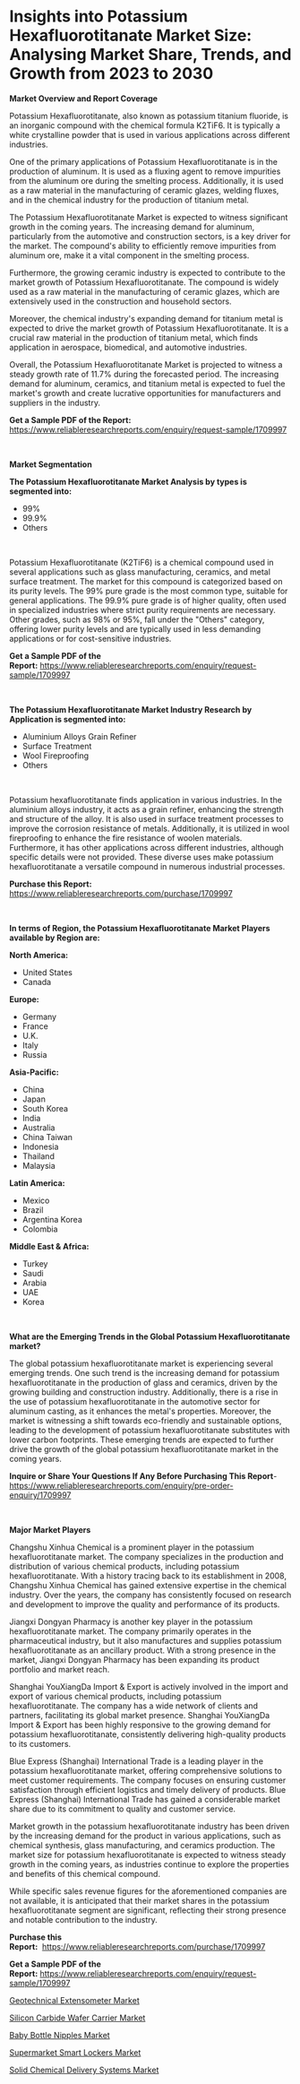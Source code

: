 <p><h1>Insights into Potassium Hexafluorotitanate Market Size: Analysing Market Share, Trends, and Growth from 2023 to 2030</h1></p><p><strong>Market Overview and Report Coverage</strong></p>
<p><p>Potassium Hexafluorotitanate, also known as potassium titanium fluoride, is an inorganic compound with the chemical formula K2TiF6. It is typically a white crystalline powder that is used in various applications across different industries. </p><p>One of the primary applications of Potassium Hexafluorotitanate is in the production of aluminum. It is used as a fluxing agent to remove impurities from the aluminum ore during the smelting process. Additionally, it is used as a raw material in the manufacturing of ceramic glazes, welding fluxes, and in the chemical industry for the production of titanium metal.</p><p>The Potassium Hexafluorotitanate Market is expected to witness significant growth in the coming years. The increasing demand for aluminum, particularly from the automotive and construction sectors, is a key driver for the market. The compound's ability to efficiently remove impurities from aluminum ore, make it a vital component in the smelting process.</p><p>Furthermore, the growing ceramic industry is expected to contribute to the market growth of Potassium Hexafluorotitanate. The compound is widely used as a raw material in the manufacturing of ceramic glazes, which are extensively used in the construction and household sectors. </p><p>Moreover, the chemical industry's expanding demand for titanium metal is expected to drive the market growth of Potassium Hexafluorotitanate. It is a crucial raw material in the production of titanium metal, which finds application in aerospace, biomedical, and automotive industries.</p><p>Overall, the Potassium Hexafluorotitanate Market is projected to witness a steady growth rate of 11.7% during the forecasted period. The increasing demand for aluminum, ceramics, and titanium metal is expected to fuel the market's growth and create lucrative opportunities for manufacturers and suppliers in the industry.</p></p>
<p><strong>Get a Sample PDF of the Report:</strong> <a href="https://www.reliableresearchreports.com/enquiry/request-sample/1709997">https://www.reliableresearchreports.com/enquiry/request-sample/1709997</a></p>
<p>&nbsp;</p>
<p><strong>Market Segmentation</strong></p>
<p><strong>The Potassium Hexafluorotitanate Market Analysis by types is segmented into:</strong></p>
<p><ul><li>99%</li><li>99.9%</li><li>Others</li></ul></p>
<p>&nbsp;</p>
<p><p>Potassium Hexafluorotitanate (K2TiF6) is a chemical compound used in several applications such as glass manufacturing, ceramics, and metal surface treatment. The market for this compound is categorized based on its purity levels. The 99% pure grade is the most common type, suitable for general applications. The 99.9% pure grade is of higher quality, often used in specialized industries where strict purity requirements are necessary. Other grades, such as 98% or 95%, fall under the "Others" category, offering lower purity levels and are typically used in less demanding applications or for cost-sensitive industries.</p></p>
<p><strong>Get a Sample PDF of the Report:</strong>&nbsp;<a href="https://www.reliableresearchreports.com/enquiry/request-sample/1709997">https://www.reliableresearchreports.com/enquiry/request-sample/1709997</a></p>
<p>&nbsp;</p>
<p><strong>The Potassium Hexafluorotitanate Market Industry Research by Application is segmented into:</strong></p>
<p><ul><li>Aluminium Alloys Grain Refiner</li><li>Surface Treatment</li><li>Wool Fireproofing</li><li>Others</li></ul></p>
<p>&nbsp;</p>
<p><p>Potassium hexafluorotitanate finds application in various industries. In the aluminium alloys industry, it acts as a grain refiner, enhancing the strength and structure of the alloy. It is also used in surface treatment processes to improve the corrosion resistance of metals. Additionally, it is utilized in wool fireproofing to enhance the fire resistance of woolen materials. Furthermore, it has other applications across different industries, although specific details were not provided. These diverse uses make potassium hexafluorotitanate a versatile compound in numerous industrial processes.</p></p>
<p><strong>Purchase this Report:</strong>&nbsp; <a href="https://www.reliableresearchreports.com/purchase/1709997">https://www.reliableresearchreports.com/purchase/1709997</a></p>
<p>&nbsp;</p>
<p><strong>In terms of Region, the Potassium Hexafluorotitanate Market Players available by Region are:</strong></p>
<p>
    <p> <strong> North America: </strong>
        <ul>
            <li>United States</li>
            <li>Canada</li>
        </ul>
        </p> 
    <p> <strong> Europe: </strong>
        <ul>
            <li>Germany</li>
            <li>France</li>
            <li>U.K.</li>
            <li>Italy</li>
            <li>Russia</li>
        </ul>
        </p> 
    <p> <strong> Asia-Pacific: </strong>
        <ul>
            <li>China</li>
            <li>Japan</li>
            <li>South Korea</li>
            <li>India</li>
            <li>Australia</li>
            <li>China Taiwan</li>
            <li>Indonesia</li>
            <li>Thailand</li>
            <li>Malaysia</li>
        </ul>
        </p> 
    <p> <strong> Latin America: </strong>
        <ul>
            <li>Mexico</li>
            <li>Brazil</li>
            <li>Argentina Korea</li>
            <li>Colombia</li>
        </ul>
        </p> 
    <p> <strong> Middle East & Africa: </strong>
        <ul>
            <li>Turkey</li>
            <li>Saudi</li>
            <li>Arabia</li>
            <li>UAE</li>
            <li>Korea</li>
        </ul>
    </p>
    </p>
<p>&nbsp;</p>
<p><strong>What are the Emerging Trends in the Global Potassium Hexafluorotitanate market?</strong></p>
<p><p>The global potassium hexafluorotitanate market is experiencing several emerging trends. One such trend is the increasing demand for potassium hexafluorotitanate in the production of glass and ceramics, driven by the growing building and construction industry. Additionally, there is a rise in the use of potassium hexafluorotitanate in the automotive sector for aluminum casting, as it enhances the metal's properties. Moreover, the market is witnessing a shift towards eco-friendly and sustainable options, leading to the development of potassium hexafluorotitanate substitutes with lower carbon footprints. These emerging trends are expected to further drive the growth of the global potassium hexafluorotitanate market in the coming years.</p></p>
<p><strong>Inquire or Share Your Questions If Any Before Purchasing This Report</strong>- <a href="https://www.reliableresearchreports.com/enquiry/pre-order-enquiry/1709997">https://www.reliableresearchreports.com/enquiry/pre-order-enquiry/1709997</a></p>
<p>&nbsp;</p>
<p><strong>Major Market Players</strong></p>
<p><p>Changshu Xinhua Chemical is a prominent player in the potassium hexafluorotitanate market. The company specializes in the production and distribution of various chemical products, including potassium hexafluorotitanate. With a history tracing back to its establishment in 2008, Changshu Xinhua Chemical has gained extensive expertise in the chemical industry. Over the years, the company has consistently focused on research and development to improve the quality and performance of its products.</p><p>Jiangxi Dongyan Pharmacy is another key player in the potassium hexafluorotitanate market. The company primarily operates in the pharmaceutical industry, but it also manufactures and supplies potassium hexafluorotitanate as an ancillary product. With a strong presence in the market, Jiangxi Dongyan Pharmacy has been expanding its product portfolio and market reach.</p><p>Shanghai YouXiangDa Import & Export is actively involved in the import and export of various chemical products, including potassium hexafluorotitanate. The company has a wide network of clients and partners, facilitating its global market presence. Shanghai YouXiangDa Import & Export has been highly responsive to the growing demand for potassium hexafluorotitanate, consistently delivering high-quality products to its customers.</p><p>Blue Express (Shanghai) International Trade is a leading player in the potassium hexafluorotitanate market, offering comprehensive solutions to meet customer requirements. The company focuses on ensuring customer satisfaction through efficient logistics and timely delivery of products. Blue Express (Shanghai) International Trade has gained a considerable market share due to its commitment to quality and customer service.</p><p>Market growth in the potassium hexafluorotitanate industry has been driven by the increasing demand for the product in various applications, such as chemical synthesis, glass manufacturing, and ceramics production. The market size for potassium hexafluorotitanate is expected to witness steady growth in the coming years, as industries continue to explore the properties and benefits of this chemical compound.</p><p>While specific sales revenue figures for the aforementioned companies are not available, it is anticipated that their market shares in the potassium hexafluorotitanate segment are significant, reflecting their strong presence and notable contribution to the industry.</p></p>
<p><strong>Purchase this Report:</strong>&nbsp;&nbsp;<a href="https://www.reliableresearchreports.com/purchase/1709997">https://www.reliableresearchreports.com/purchase/1709997</a></p>
<p></p>
<p><strong>Get a Sample PDF of the Report:</strong>&nbsp;<a href="https://www.reliableresearchreports.com/enquiry/request-sample/1709997">https://www.reliableresearchreports.com/enquiry/request-sample/1709997</a></p>
<p><p><a href="https://medium.com/@kellielakin_97357/geotechnical-extensometer-market-size-cagr-trends-2024-2030-4f3d7d7ca670">Geotechnical Extensometer Market</a></p><p><a href="https://medium.com/@fredyconn/silicon-carbide-wafer-carrier-market-insights-into-market-cagr-market-trends-and-growth-5906ec74ee30">Silicon Carbide Wafer Carrier Market</a></p><p><a href="https://medium.com/@odellernser/baby-bottle-nipples-market-insights-into-market-cagr-market-trends-and-growth-strategies-75d34df98e73">Baby Bottle Nipples Market</a></p><p><a href="https://medium.com/@juananienow/supermarket-smart-lockers-market-analysis-its-cagr-market-segmentation-and-global-industry-c1a681d4a4bc">Supermarket Smart Lockers Market</a></p><p><a href="https://medium.com/@jaydonhyatt2023/solid-chemical-delivery-systems-market-analysis-and-sze-forecasted-for-period-from-2023-to-2030-0e8a3c099396">Solid Chemical Delivery Systems Market</a></p></p>